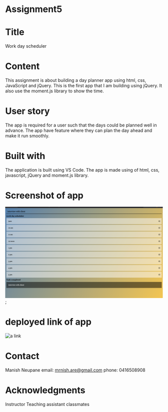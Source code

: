 # Assignment5
# Title
Work day scheduler

# Content
This assignment is about building a day planner app using html, css, JavaScript and jQuery. This is the first app that I am building using jQuery. It also use the moment.js library to show the time.

# User story
The app is required for a user such that the days could be planned well in advance. The app have feature where they can plan the day ahead and make it run smoothly.


# Built with
The application is built using VS Code. The app is made using of html, css, javascript, jQuery and moment.js library.
 
# Screenshot of app
![day planner app screenshot](screenshotDayPlanner.png);

# deployed link of app
![a link](https://manneu.github.io/Assignment5/)

# Contact
Manish Neupane
email: mrnish.are@gmail.com
phone: 0416508908

# Acknowledgments
Instructor
Teaching assistant 
classmates
